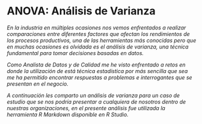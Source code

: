 # ANOVA: Análisis de Varianza

*En la industria en múltiples ocasiones nos vemos enfrentados a realizar comparaciones entre diferentes factores que afectan los rendimientos de los procesos productivos, una de las herramientas más conocidas pero que en muchas ocasiones es olvidada es el análisis de varianza, una técnica fundamental para tomar decisiones basadas en datos.*

*Como Analista de Datos y de Calidad me he visto enfrentado a retos en donde la utilización de está técnica estadística por más sencilla que sea me ha permitido encontrar respuestas a problemas e interrogantes que se presentan en el negocio.*

*A continuación les comparto un análisis de varianza para un caso de estudio que se nos podría presentar a cualquiera de nosotros dentro de nuestras organizaciones, en el presente análisis fue utilizada la herramienta R Markdown disponible en R Studio.*